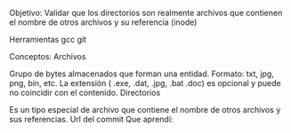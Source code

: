 Objetivo:
Validar que los directorios son realmente archivos que contienen el nombre de otros archivos y su referencia (inode)

Herramientas
gcc git

Conceptos:
Archivos

Grupo de bytes almacenados que forman una entidad.
Formato: txt, jpg, png, bin, etc.
La extensión ( .exe, .dat, .jpg, .bat .doc) es opcional y puede no coincidir con el contenido.
Directorios

Es un tipo especial de archivo que contiene el nombre de otros archivos y sus referencias.
Url del commit
Que aprendí:
